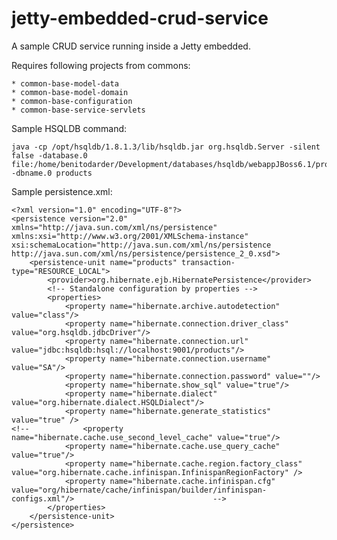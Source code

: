 # jetty-embedded-crud-service

   A sample CRUD service running inside a Jetty embedded.

   Requires following projects from commons:
   
	* common-base-model-data
	* common-base-model-domain
	* common-base-configuration
	* common-base-service-servlets
	

   Sample HSQLDB command: 

	java -cp /opt/hsqldb/1.8.1.3/lib/hsqldb.jar org.hsqldb.Server -silent false -database.0 file:/home/benitodarder/Development/databases/hsqldb/webappJBoss6.1/products/products.db -dbname.0 products

   Sample persistence.xml:

    <?xml version="1.0" encoding="UTF-8"?>
    <persistence version="2.0" xmlns="http://java.sun.com/xml/ns/persistence" xmlns:xsi="http://www.w3.org/2001/XMLSchema-instance" xsi:schemaLocation="http://java.sun.com/xml/ns/persistence http://java.sun.com/xml/ns/persistence/persistence_2_0.xsd">
        <persistence-unit name="products" transaction-type="RESOURCE_LOCAL">
            <provider>org.hibernate.ejb.HibernatePersistence</provider>
            <!-- Standalone configuration by properties -->
            <properties>
                <property name="hibernate.archive.autodetection" value="class"/>
                <property name="hibernate.connection.driver_class" value="org.hsqldb.jdbcDriver"/>
                <property name="hibernate.connection.url" value="jdbc:hsqldb:hsql://localhost:9001/products"/>
                <property name="hibernate.connection.username" value="SA"/>
                <property name="hibernate.connection.password" value=""/>
                <property name="hibernate.show_sql" value="true"/>
                <property name="hibernate.dialect" value="org.hibernate.dialect.HSQLDialect"/>  
                <property name="hibernate.generate_statistics" value="true" />
    <!--            <property name="hibernate.cache.use_second_level_cache" value="true"/>
                <property name="hibernate.cache.use_query_cache" value="true"/>
                <property name="hibernate.cache.region.factory_class" value="org.hibernate.cache.infinispan.InfinispanRegionFactory" />
                <property name="hibernate.cache.infinispan.cfg" value="org/hibernate/cache/infinispan/builder/infinispan-configs.xml"/>                               -->
            </properties>
        </persistence-unit>
    </persistence>
